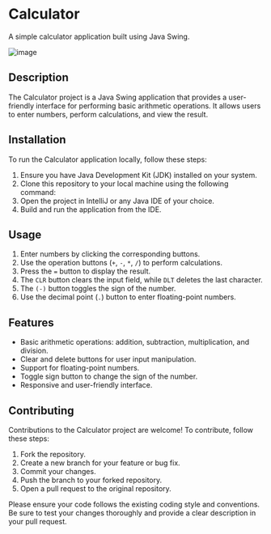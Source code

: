 # Calculator

A simple calculator application built using Java Swing.

![image](https://github.com/Aishwarya3421/Calculator/assets/87113316/9e5b0af0-41f4-4030-918c-3215864d3804)


## Description
The Calculator project is a Java Swing application that provides a user-friendly interface for performing basic arithmetic operations. It allows users to enter numbers, perform calculations, and view the result.

## Installation
To run the Calculator application locally, follow these steps:

1. Ensure you have Java Development Kit (JDK) installed on your system.
2. Clone this repository to your local machine using the following command:
3. Open the project in IntelliJ or any Java IDE of your choice.
4. Build and run the application from the IDE.

## Usage
1. Enter numbers by clicking the corresponding buttons.
2. Use the operation buttons (`+`, `-`, `*`, `/`) to perform calculations.
3. Press the `=` button to display the result.
4. The `CLR` button clears the input field, while `DLT` deletes the last character.
5. The `(-)` button toggles the sign of the number.
6. Use the decimal point (`.`) button to enter floating-point numbers.

## Features
- Basic arithmetic operations: addition, subtraction, multiplication, and division.
- Clear and delete buttons for user input manipulation.
- Support for floating-point numbers.
- Toggle sign button to change the sign of the number.
- Responsive and user-friendly interface.


## Contributing
Contributions to the Calculator project are welcome! To contribute, follow these steps:

1. Fork the repository.
2. Create a new branch for your feature or bug fix.
3. Commit your changes.
4. Push the branch to your forked repository.
5. Open a pull request to the original repository.

Please ensure your code follows the existing coding style and conventions. Be sure to test your changes thoroughly and provide a clear description in your pull request.



